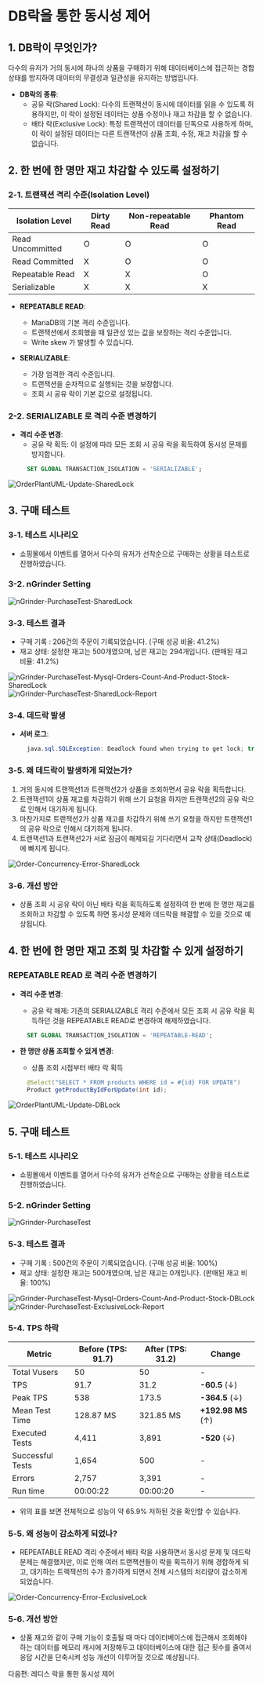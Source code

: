 # DB락을 통한 동시성 제어

## 1. DB락이 무엇인가?
다수의 유저가 거의 동시에 하나의 상품을 구매하기 위해 데이터베이스에 접근하는 경합 상태를 방지하여 데이터의 무결성과 일관성을 유지하는 방법입니다.

  - **DB락의 종류**:
    - 공유 락(Shared Lock): 다수의 트랜잭션이 동시에 데이터를 읽을 수 있도록 허용하지만, 이 락이 설정된 데이터는 상품 수정이나 재고 차감을 할 수 없습니다.
    - 배타 락(Exclusive Lock): 특정 트랜잭션이 데이터를 단독으로 사용하게 하며, 이 락이 설정된 데이터는 다른 트랜잭션이 상품 조회, 수정, 재고 차감을 할 수 없습니다.

## 2. 한 번에 한 명만 재고 차감할 수 있도록 설정하기

### 2-1. 트랜잭션 격리 수준(Isolation Level)
| Isolation Level     | Dirty Read | Non-repeatable Read | Phantom Read |
|---------------------|------------|----------------------|--------------|
| Read Uncommitted    | O          | O                    | O            |
| Read Committed      | X          | O                    | O            |
| Repeatable Read     | X          | X                    | O            |
| Serializable        | X          | X                    | X            |
  - **REPEATABLE READ**:
    - MariaDB의 기본 격리 수준입니다.
    - 트랜잭션에서 조회했을 때 일관성 있는 값을 보장하는 격리 수준입니다.
    - Write skew 가 발생할 수 있습니다.
   
  - **SERIALIZABLE**:
    - 가장 엄격한 격리 수준입니다.
    - 트랜잭션을 순차적으로 실행되는 것을 보장합니다.
    - 조회 시 공유 락이 기본 값으로 설정됩니다.

### 2-2. SERIALIZABLE 로 격리 수준 변경하기   
  - **격리 수준 변경**:
    - 공유 락 획득: 이 설정에 따라 모든 조회 시 공유 락을 획득하여 동시성 문제를 방지합니다.
    ```sql
      SET GLOBAL TRANSACTION_ISOLATION = 'SERIALIZABLE';
    ```
  
![OrderPlantUML-Update-SharedLock](../images/OrderPlantUML-Update-SharedLock.png)
## 3. 구매 테스트
### 3-1. 테스트 시나리오
  - 쇼핑몰에서 이벤트를 열어서 다수의 유저가 선착순으로 구매하는 상황을 테스트로 진행하였습니다.

### 3-2. nGrinder Setting
![nGrinder-PurchaseTest-SharedLock](../images/nGrinder-PurchaseTest-SharedLock.png)

### 3-3. 테스트 결과
  - 구매 기록 : 206건의 주문이 기록되었습니다. (구매 성공 비율: 41.2%)
  - 재고 상태: 설정한 재고는 500개였으며, 남은 재고는 294개입니다. (판매된 재고 비율: 41.2%)

![nGrinder-PurchaseTest-Mysql-Orders-Count-And-Product-Stock-SharedLock](../images/nGrinder-PurchaseTest-Mysql-Orders-Count-And-Product-Stock-SharedLock.png)
![nGrinder-PurchaseTest-SharedLock-Report](../images/nGrinder-PurchaseTest-SharedLock-Report.png)

### 3-4. 데드락 발생
  - **서버 로그**:
    ```java
      java.sql.SQLException: Deadlock found when trying to get lock; try restarting transaction
    ```
    
### 3-5. 왜 데드락이 발생하게 되었는가?
  1. 거의 동시에 트랜잭션1과 트랜잭션2가 상품을 조회하면서 공유 락을 획득합니다.
  2. 트랜잭션1이 상품 재고를 차감하기 위해 쓰기 요청을 하지만 트랜잭션2의 공유 락으로 인해서 대기하게 됩니다.
  3. 마찬가지로 트랜잭션2가 상품 재고를 차감하기 위해 쓰기 요청을 하지만 트랜잭션1의 공유 락으로 인해서 대기하게 됩니다.
  4. 트랜잭션1과 트랜잭션2가 서로 잠금이 해제되길 기다리면서 교착 상태(Deadlock)에 빠지게 됩니다.

![Order-Concurrency-Error-SharedLock](../images/Order-Concurrency-Error-SharedLock.png)
   
### 3-6. 개선 방안
  - 상품 조회 시 공유 락이 아닌 배타 락을 획득하도록 설정하여 한 번에 한 명만 재고를 조회하고 차감할 수 있도록 하면 동시성 문제와 데드락을 해결할 수 있을 것으로 예상됩니다.

## 4. 한 번에 한 명만 재고 조회 및 차감할 수 있게 설정하기

### REPEATABLE READ 로 격리 수준 변경하기   
  - **격리 수준 변경**:
    - 공유 락 해제: 기존의 SERIALIZABLE 격리 수준에서 모든 조회 시 공유 락을 획득하던 것을 REPEATABLE READ로 변경하여 해제하였습니다.
    ```sql
      SET GLOBAL TRANSACTION_ISOLATION = 'REPEATABLE-READ';
    ```
    
  - **한 명만 상품 조회할 수 있게 변경**:
    - 상품 조회 시점부터 배타 락 획득
    ```java
      @Select("SELECT * FROM products WHERE id = #{id} FOR UPDATE")
      Product getProductByIdForUpdate(int id);
    ```
    
![OrderPlantUML-Update-DBLock](../images/OrderPlantUML-Update-DBLock.png)

## 5. 구매 테스트
### 5-1. 테스트 시나리오
  - 쇼핑몰에서 이벤트를 열어서 다수의 유저가 선착순으로 구매하는 상황을 테스트로 진행하였습니다.

### 5-2. nGrinder Setting
![nGrinder-PurchaseTest](../images/nGrinder-PurchaseTest.png)

### 5-3. 테스트 결과
  - 구매 기록 : 500건의 주문이 기록되었습니다. (구매 성공 비율: 100%)
  - 재고 상태: 설정한 재고는 500개였으며, 남은 재고는 0개입니다. (판매된 재고 비율: 100%)

![nGrinder-PurchaseTest-Mysql-Orders-Count-And-Product-Stock-DBLock](../images/nGrinder-PurchaseTest-Mysql-Orders-Count-And-Product-Stock-DBLock.png)
![nGrinder-PurchaseTest-ExclusiveLock-Report](../images/nGrinder-PurchaseTest-ExclusiveLock-Report.png)


### 5-4. TPS 하락
| Metric              | Before (TPS: 91.7) | After (TPS: 31.2) | Change             |
|---------------------|--------------------|--------------------|---------------------|
| Total Vusers        | 50                 | 50                 | -                   |
| TPS                 | 91.7               | 31.2               | **-60.5** (↓)       |
| Peak TPS            | 538                | 173.5              | **-364.5** (↓)      |
| Mean Test Time      | 128.87 MS          | 321.85 MS          | **+192.98 MS** (↑)  |
| Executed Tests      | 4,411              | 3,891              | **-520** (↓)        |
| Successful Tests    | 1,654              | 500                | -                   |
| Errors              | 2,757              | 3,391              | -                   |
| Run time            | 00:00:22           | 00:00:20           | -                   |

- 위의 표를 보면 전체적으로 성능이 약 65.9% 저하된 것을 확인할 수 있습니다.

### 5-5. 왜 성능이 감소하게 되었나?
- REPEATABLE READ 격리 수준에서 배타 락을 사용하면서 동시성 문제 및 데드락 문제는 해결했지만, 이로 인해 여러 트랜잭션들이 락을 획득하기 위해 경합하게 되고, 대기하는 트랙잭션의 수가 증가하게 되면서 전체 시스템의 처리량이 감소하게 되었습니다.

![Order-Concurrency-Error-ExclusiveLock](../images/Order-Concurrency-Error-ExclusiveLock.png)

### 5-6. 개선 방안
  - 상품 재고와 같이 구매 기능이 호출될 때 마다 데이터베이스에 접근해서 조회해야 하는 데이터를 메모리 캐시에 저장해두고 데이터베이스에 대한 접근 횟수를 줄여서 응답 시간을 단축시켜 성능 개선이 이루어질 것으로 예상됩니다.

다음편: 레디스 락을 통한 동시성 제어
